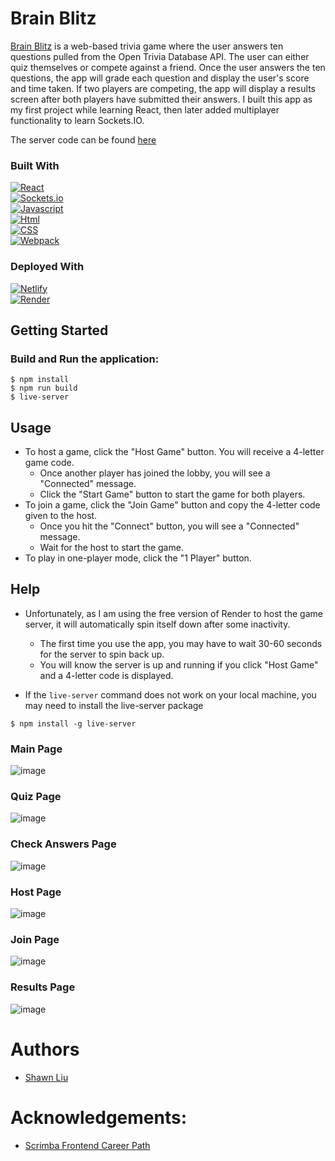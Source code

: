 # Brain Blitz
[Brain Blitz](https://brain-blitz-shawnliu.netlify.app/) is a web-based trivia game where the user answers ten questions pulled from the Open Trivia Database API. The user can either quiz themselves or compete against a friend. Once the user answers the ten questions, the app will grade each question and display the user's score and time taken. If two players are competing, the app will display a results screen after both players have submitted their answers. I built this app as my first project while learning React, then later added multiplayer functionality to learn Sockets.IO.

The server code can be found [here](https://github.com/shawn8913/brain-blitz-server/tree/main)

### Built With
[![React][React.js]][React-url]\
[![Sockets.io][Sockets.js]][Sockets-url]\
[![Javascript][Javascript.js]][Javascript-url]\
[![Html][Html.js]][Html-url]\
[![CSS][CSS.js]][CSS-url]\
[![Webpack][Webpack.js]][Webpack-url]

### Deployed With
[![Netlify][Netlify.js]][Netlify-url]\
[![Render][Render.js]][Render-url]

## Getting Started
### Build and Run the application:

```
$ npm install
$ npm run build
$ live-server
````

## Usage
* To host a game, click the "Host Game" button. You will receive a 4-letter game code.
  * Once another player has joined the lobby, you will see a "Connected" message.
  * Click the "Start Game" button to start the game for both players.
* To join a game, click the "Join Game" button and copy the 4-letter code given to the host.
  * Once you hit the "Connect" button, you will see a "Connected" message.
  * Wait for the host to start the game.
* To play in one-player mode, click the "1 Player" button. 

## Help
* Unfortunately, as I am using the free version of Render to host the game server, it will automatically spin itself down after some inactivity.
  * The first time you use the app, you may have to wait 30-60 seconds for the server to spin back up.
  * You will know the server is up and running if you click "Host Game" and a 4-letter code is displayed.
    
* If the `live-server` command does not work on your local machine, you may need to install the live-server package
```
$ npm install -g live-server
````

### Main Page
![image](https://github.com/shawn8913/brain-blitz/assets/119635447/975e0918-955a-42c2-8533-69996e6c57da)

### Quiz Page
![image](https://github.com/shawn8913/brain-blitz/assets/119635447/f41bb956-4d38-416c-88b2-d90982d3a65f)

### Check Answers Page
![image](https://github.com/shawn8913/brain-blitz/assets/119635447/53c8c2a9-41d5-4502-aab8-c0063a7a1c34)

### Host Page
![image](https://github.com/shawn8913/brain-blitz/assets/119635447/f5e31b94-db77-416a-92ae-b63520a11bc6)

### Join Page
![image](https://github.com/shawn8913/brain-blitz/assets/119635447/fc3aa9c9-ef82-4812-8919-57d1aeb128c8)

### Results Page
![image](https://github.com/shawn8913/brain-blitz/assets/119635447/d87d5e6d-417c-4c7e-8adb-dbffba4a4f04)

# Authors
* [Shawn Liu](https://github.com/shawn8913)

# Acknowledgements:
* [Scrimba Frontend Career Path](https://scrimba.com/learn/frontend)

[React.js]: https://img.shields.io/badge/React-20232A?style=for-the-badge&logo=react&logoColor=61DAFB
[React-url]: https://reactjs.org/
[Sockets.js]: https://img.shields.io/badge/Sockets.io-20232A?style=for-the-badge&logo=socketdotio&logoColor=61DAFB
[Sockets-url]: https://socket.io/
[Javascript.js]: https://img.shields.io/badge/Javascript-20232A?style=for-the-badge&logo=javascript
[Javascript-url]: https://developer.mozilla.org/en-US/docs/Web/JavaScript
[Html.js]: https://img.shields.io/badge/html-20232A?style=for-the-badge&logo=html5
[Html-url]: https://developer.mozilla.org/en-US/docs/Learn/Getting_started_with_the_web/HTML_basics
[CSS.js]: https://img.shields.io/badge/css-20232A?style=for-the-badge&logo=css3
[CSS-url]: https://developer.mozilla.org/en-US/docs/Web/CSS
[Netlify.js]: https://img.shields.io/badge/Netlify-20232A?style=for-the-badge&logo=netlify
[Netlify-url]: https://www.netlify.com/
[Render.js]: https://img.shields.io/badge/Render-20232A?style=for-the-badge&logo=render
[Render-url]: https://render.com/
[Webpack.js]: https://img.shields.io/badge/Webpack-20232A?style=for-the-badge&logo=webpack
[Webpack-url]: https://webpack.js.org/
